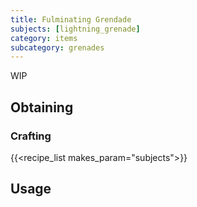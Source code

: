 ```yaml
---
title: Fulminating Grendade
subjects: [lightning_grenade]
category: items
subcategory: grenades
---
```


WIP

Obtaining
---------

### Crafting
{{<recipe_list makes_param="subjects">}}

Usage
-----
